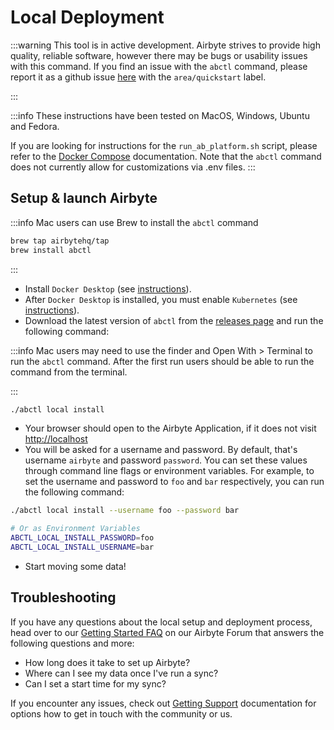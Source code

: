 # Local Deployment

:::warning
This tool is in active development. Airbyte strives to provide high quality, reliable software, however there may be
bugs or usability issues with this command. If you find an issue with the `abctl` command, please report it as a github 
issue [here](https://github.com/airbytehq/airbyte/issues) with the `area/quickstart` label.

:::

:::info
These instructions have been tested on MacOS, Windows, Ubuntu and Fedora.

If you are looking for instructions for the `run_ab_platform.sh` script, please refer to the [Docker Compose](/deploying-airbyte/docker-compose) documentation.
Note that the `abctl` command does not currently allow for customizations via .env files.
:::

## Setup & launch Airbyte

:::info
Mac users can use Brew to install the `abctl` command

```bash
brew tap airbytehq/tap
brew install abctl 
```

:::

- Install `Docker Desktop`  \(see [instructions](https://docs.docker.com/desktop/install/mac-install/)\).
- After `Docker Desktop` is installed, you must enable `Kubernetes` \(see [instructions](https://docs.docker.com/desktop/kubernetes/)\).
- Download the latest version of `abctl` from the [releases page](https://github.com/airbytehq/abctl/releases) and run the following command:

:::info
Mac users may need to use the finder and Open With > Terminal to run the `abctl` command. After the first run
users should be able to run the command from the terminal.

:::


```bash
./abctl local install
```

- Your browser should open to the Airbyte Application, if it does not visit [http://localhost](http://localhost)
- You will be asked for a username and password. By default, that's username `airbyte` and password `password`. You can set these values through command line flags or environment variables. For example, to set the username and password to `foo` and `bar` respectively, you can run the following command:

```bash
./abctl local install --username foo --password bar

# Or as Environment Variables
ABCTL_LOCAL_INSTALL_PASSWORD=foo
ABCTL_LOCAL_INSTALL_USERNAME=bar
```

- Start moving some data!

## Troubleshooting
If you have any questions about the local setup and deployment process, head over to our [Getting Started FAQ](https://github.com/airbytehq/airbyte/discussions/categories/questions) on our Airbyte Forum that answers the following questions and more:

- How long does it take to set up Airbyte?
- Where can I see my data once I've run a sync?
- Can I set a start time for my sync?

If you encounter any issues, check out [Getting Support](/community/getting-support) documentation
for options how to get in touch with the community or us.
